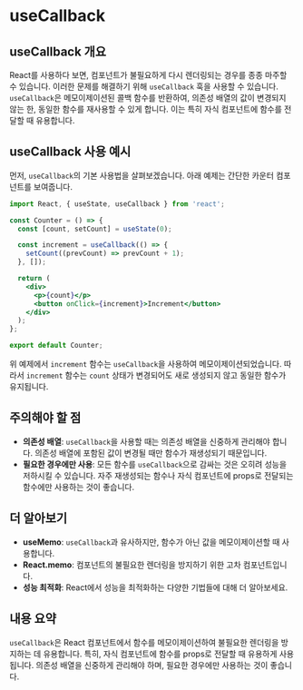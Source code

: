# useCallback

## useCallback 개요

React를 사용하다 보면, 컴포넌트가 불필요하게 다시 렌더링되는 경우를 종종 마주할 수 있습니다. 이러한 문제를 해결하기 위해 `useCallback` 훅을 사용할 수 있습니다. `useCallback`은 메모이제이션된 콜백 함수를 반환하여, 의존성 배열의 값이 변경되지 않는 한, 동일한 함수를 재사용할 수 있게 합니다. 이는 특히 자식 컴포넌트에 함수를 전달할 때 유용합니다.

## useCallback 사용 예시

먼저, `useCallback`의 기본 사용법을 살펴보겠습니다. 아래 예제는 간단한 카운터 컴포넌트를 보여줍니다.

```jsx
import React, { useState, useCallback } from 'react';

const Counter = () => {
  const [count, setCount] = useState(0);

  const increment = useCallback(() => {
    setCount((prevCount) => prevCount + 1);
  }, []);

  return (
    <div>
      <p>{count}</p>
      <button onClick={increment}>Increment</button>
    </div>
  );
};

export default Counter;
```

위 예제에서 `increment` 함수는 `useCallback`을 사용하여 메모이제이션되었습니다. 따라서 `increment` 함수는 `count` 상태가 변경되어도 새로 생성되지 않고 동일한 함수가 유지됩니다.

## 주의해야 할 점

- **의존성 배열**: `useCallback`을 사용할 때는 의존성 배열을 신중하게 관리해야 합니다. 의존성 배열에 포함된 값이 변경될 때만 함수가 재생성되기 때문입니다.
- **필요한 경우에만 사용**: 모든 함수를 `useCallback`으로 감싸는 것은 오히려 성능을 저하시킬 수 있습니다. 자주 재생성되는 함수나 자식 컴포넌트에 props로 전달되는 함수에만 사용하는 것이 좋습니다.

## 더 알아보기

- **useMemo**: `useCallback`과 유사하지만, 함수가 아닌 값을 메모이제이션할 때 사용합니다.
- **React.memo**: 컴포넌트의 불필요한 렌더링을 방지하기 위한 고차 컴포넌트입니다.
- **성능 최적화**: React에서 성능을 최적화하는 다양한 기법들에 대해 더 알아보세요.

## 내용 요약

`useCallback`은 React 컴포넌트에서 함수를 메모이제이션하여 불필요한 렌더링을 방지하는 데 유용합니다. 특히, 자식 컴포넌트에 함수를 props로 전달할 때 유용하게 사용됩니다. 의존성 배열을 신중하게 관리해야 하며, 필요한 경우에만 사용하는 것이 좋습니다.
